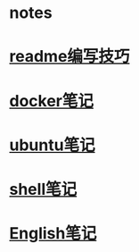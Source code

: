 # notes
# [readme编写技巧](https://blog.csdn.net/htwhtw123/article/details/77069581)
# [docker笔记](docker_note.md)
# [ubuntu笔记](ubuntu_note.md)
# [shell笔记](CLI_bash.md)
# [English笔记](english/english.md)
